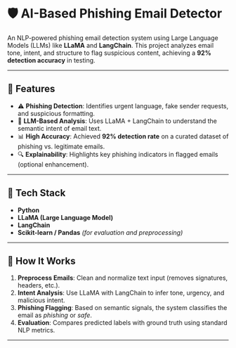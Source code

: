 # 🛡️ AI-Based Phishing Email Detector

An NLP-powered phishing email detection system using Large Language Models (LLMs) like **LLaMA** and **LangChain**. This project analyzes email tone, intent, and structure to flag suspicious content, achieving a **92% detection accuracy** in testing.

---

## 📌 Features

- ⚠️ **Phishing Detection**: Identifies urgent language, fake sender requests, and suspicious formatting.
- 🧠 **LLM-Based Analysis**: Uses LLaMA + LangChain to understand the semantic intent of email text.
- 📊 **High Accuracy**: Achieved **92% detection rate** on a curated dataset of phishing vs. legitimate emails.
- 🔍 **Explainability**: Highlights key phishing indicators in flagged emails (optional enhancement).

---

## 🧪 Tech Stack

- **Python**
- **LLaMA (Large Language Model)**
- **LangChain**
- **Scikit-learn / Pandas** *(for evaluation and preprocessing)*

---

## 🚀 How It Works

1. **Preprocess Emails**: Clean and normalize text input (removes signatures, headers, etc.).
2. **Intent Analysis**: Use LLaMA with LangChain to infer tone, urgency, and malicious intent.
3. **Phishing Flagging**: Based on semantic signals, the system classifies the email as *phishing* or *safe*.
4. **Evaluation**: Compares predicted labels with ground truth using standard NLP metrics.

---


